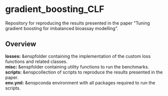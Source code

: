 # gradient_boosting_CLF
Repository for reproducing the results presented in the paper "Tuning gradient boosting for imbalanced bioassay modelling".

## Overview
**losses:** &enspfolder containing the implementation of the custom loss functions and related classes.<br />
**misc:** &enspfolder containing utility functions to run the benchmarks.<br />
**scripts:** &enspcollection of scripts to reproduce the results presented in the paper.<br />
**env.yml:** &enspconda environment with all packages required to run the scripts.<br />
